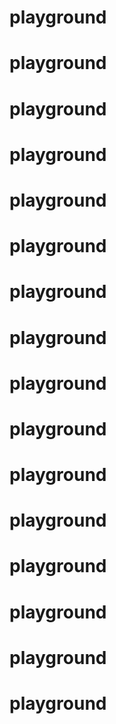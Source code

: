 # playground
# playground
# playground
# playground
# playground
# playground
# playground
# playground
# playground
# playground
# playground
# playground
# playground
# playground
# playground
# playground
